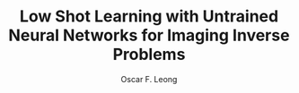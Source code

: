 ---
paperId: 62
author: Oscar F. Leong
publicationauthor: Leong, O. F.
title: Low Shot Learning with Untrained Neural Networks for Imaging Inverse Problems
pdf: Oral_Leong_Oscar.pdf
poster: --
alt: --
type: Oral
topic: FAT
link: https://research.latinxinai.org/papers/neurips/2019/pdf/Oral_Leong_Oscar.pdf
conference: neurips
year: 2019
tags: neurips-2019-op
location: Vancouver, Canada
---